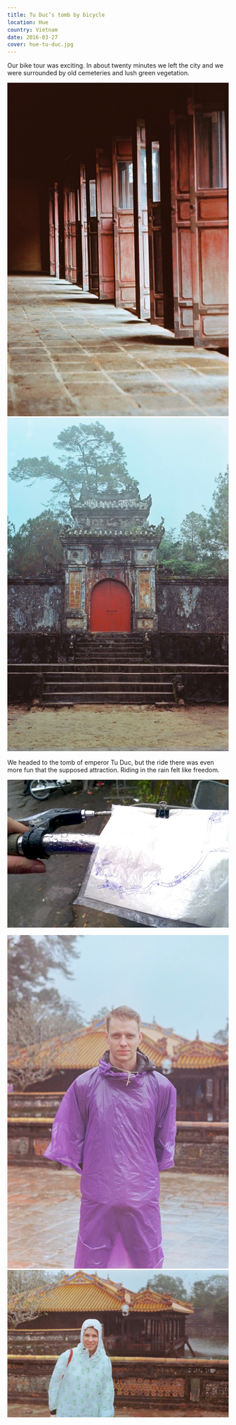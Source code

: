 ```yaml
---
title: Tu Duc’s tomb by bicycle
location: Hue
country: Vietnam
date: 2016-03-27
cover: hue-tu-duc.jpg
---
```


Our bike tour was exciting. In about twenty minutes we left the city and we were surrounded by old cemeteries and lush green vegetation.

![Tu Duc’s mausoleum](../../img/000053.jpg)
![Tu Duc’s mausoleum](../../img/000057.jpg)

We headed to the tomb of emperor Tu Duc, but the ride there was even more fun that the supposed attraction. Riding in the rain felt like freedom.

![our hand-sketched map](../../img/0327-4.jpg)

![Samu wearing a purple raincoat](../../img/000054.jpg)
![Eszter wearing a teddy bear patterned raincoat](../../img/tu_duc.jpg)
